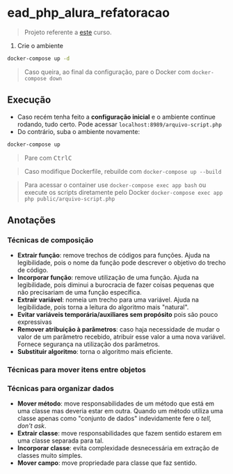 # ead_php_alura_refatoracao

> Projeto referente a [este](https://cursos.alura.com.br/course/php-refatoracao) curso.

1. Crie o ambiente
```sh
docker-compose up -d
```
> Caso queira, ao final da configuração, pare o Docker com ``docker-compose down``

## Execução

- Caso recém tenha feito a **configuração inicial** e o ambiente continue rodando, tudo certo. Pode acessar ``localhost:8989/arquivo-script.php``
- Do contrário, suba o ambiente novamente:
```sh
docker-compose up
```
> Pare com <kbd>Ctrl</kbd><kbd>C</kbd>

> Caso modifique Dockerfile, rebuilde com ``docker-compose up --build``

> Para acessar o container use ``docker-compose exec app bash`` ou execute os scripts diretamente pelo Docker ``docker-compose exec app php public/arquivo-script.php``

## Anotações

### Técnicas de composição

- **Extrair função**: remove trechos de códigos para funções. Ajuda na legibilidade, pois o nome da função pode descrever o objetivo do trecho de código.
- **Incorporar função**: remove utilização de uma função. Ajuda na legibilidade, pois diminui a burocracia de fazer coisas pequenas que não precisariam de uma função específica.
- **Extrair variável**: nomeia um trecho para uma variável. Ajuda na legibilidade, pois torna a leitura do algoritmo mais "natural".
- **Evitar variáveis temporária/auxiliares sem propósito** pois são pouco expressivas
- **Remover atribuição à parâmetros**: caso haja necessidade de mudar o valor de um parâmetro recebido, atribuir esse valor a uma nova variável. Fornece segurança na utilização dos parâmetros.
- **Substituir algoritmo**: torna o algoritmo mais eficiente.

### Técnicas para mover itens entre objetos

### Técnicas para organizar dados

- **Mover método**: move responsabilidades de um método que está em uma classe mas deveria estar em outra. Quando um método utiliza uma classe apenas como "conjunto de dados" indevidamente fere o *tell, don't ask*.
- **Extrair classe**: move responsabilidades que fazem sentido estarem em uma classe separada para tal.
- **Incorporar classe**: evita complexidade desnecessária em extração de classes muito simples.
- **Mover campo**: move propriedade para classe que faz sentido.

